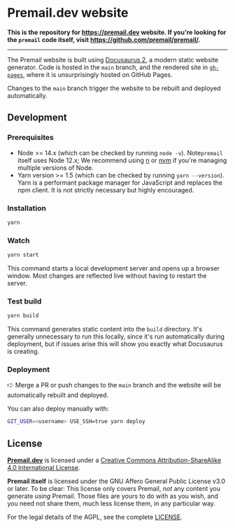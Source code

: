 # Premail.dev website

**This is the repository for <https://premail.dev> website. If you're looking for the `premail` code itself, visit <https://github.com/premail/premail/>.**

---

The Premail website is built using [Docusaurus 2](https://docusaurus.io/), a modern static website generator. Code is hosted in the `main` branch, and the rendered site in [`gh-pages`](https://github.com/premail/website/tree/gh-pages), where it is unsurprisingly hosted on GitHub Pages.

Changes to the `main` branch trigger the website to be rebuilt and deployed automatically.

## Development

### Prerequisites

- Node >= 14.x (which can be checked by running `node -v`). Note`premail` itself uses Node 12.x; We recommend using [n](https://github.com/tj/n) or
[nvm](https://github.com/nvm-sh/nvm) if you're managing multiple versions of
Node.
- Yarn version >= 1.5 (which can be checked by running `yarn --version`). Yarn is a performant package manager for JavaScript and replaces the npm client. It is not strictly necessary but highly encouraged.

### Installation

```sh
yarn
```

### Watch

```sh
yarn start
```

This command starts a local development server and opens up a browser window. Most changes are reflected live without having to restart the server.

### Test build

```sh
yarn build
```

This command generates static content into the `build` directory. It's generally unnecessary to run this locally, since it's run automatically during deployment, but if issues arise this will show you exactly what Docusaurus is creating.

### Deployment

🢧 Merge a PR or push changes to the `main` branch and the website will be automatically rebuilt and deployed.

You can also deploy manually with:

```sh
GIT_USER=<username> USE_SSH=true yarn deploy
```

## License

**[Premail.dev](https://premail.dev)** is licensed under a [Creative Commons Attribution-ShareAlike 4.0 International License](http://creativecommons.org/licenses/by-sa/4.0/).

**Premail itself** is licensed under the GNU Affero General Public License v3.0 or later. To be clear: This license only covers Premail, _not_ any content you generate _using_ Premail. Those files are yours to do with as you wish, and you need not share them, much less license them, in any particular way.

For the legal details of the AGPL, see the complete [LICENSE](https://github.com/premail/premail/blob/main/LICENSE).
